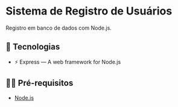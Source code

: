 # Sistema de Registro de Usuários

Registro em banco de dados com Node.js.

## 🚀 Tecnologias

- ⚡ Express — A web framework for Node.js

## ✋🏻 Pré-requisitos

- [Node.js](https://nodejs.org/en/)
